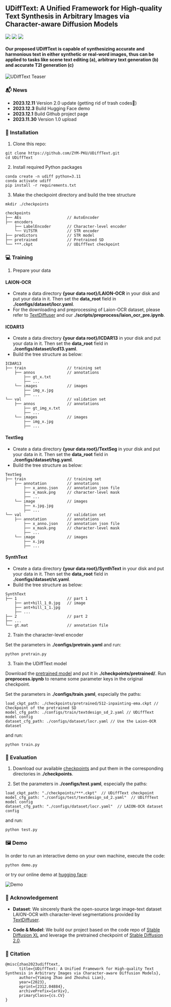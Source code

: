## UDiffText: A Unified Framework for High-quality Text Synthesis in Arbitrary Images via Character-aware Diffusion Models

<a href='https://arxiv.org/abs/2312.04884'><img src='https://img.shields.io/badge/Arxiv-2312.04884-DF826C'></a> 
<a href='https://udifftext.github.io/'><img src='https://img.shields.io/badge/Project-UDiffText-D0F288'></a> 
<a href='https://huggingface.co/spaces/ZYMPKU/UDiffText'><img src='https://img.shields.io/badge/%F0%9F%A4%97%20Demo-UDiffText-8ADAB2'></a> 

#### Our proposed UDiffText is capable of synthesizing accurate and harmonious text in either synthetic or real-word images, thus can be applied to tasks like scene text editing (a), arbitrary text generation (b) and accurate T2I generation (c)

![UDiffText Teaser](demo/teaser.png)

### 📬 News

- **2023.12.11** Version 2.0 update (getting rid of trash codes🚮)
- **2023.12.3** Build Hugging Face demo
- **2023.12.1** Build Github project page
- **2023.11.30** Version 1.0 upload

### 🔨 Installation

1. Clone this repo: 
```
git clone https://github.com/ZYM-PKU/UDiffText.git
cd UDiffText
```

2. Install required Python packages

```
conda create -n udiff python=3.11
conda activate udiff
pip install -r requirements.txt
```

3. Make the checkpoint directory and build the tree structure

```
mkdir ./checkpoints

checkpoints
├── AEs                    // AutoEncoder
├── encoders             
    ├── LabelEncoder       // Character-level encoder
    └── ViTSTR             // STR encoder
├── predictors             // STR model
├── pretrained             // Pretrained SD
└── ***.ckpt               // UDiffText checkpoint
```

### 💻 Training

1. Prepare your data

#### LAION-OCR
- Create a data directory **{your data root}/LAION-OCR** in your disk and put your data in it. Then set the **data_root** field in **./configs/dataset/locr.yaml**.
- For the downloading and preprocessing of Laion-OCR dataset, please refer to [TextDiffuser](https://github.com/microsoft/unilm/tree/master/textdiffuser) and our **./scripts/preprocess/laion_ocr_pre.ipynb**.

#### ICDAR13
- Create a data directory **{your data root}/ICDAR13** in your disk and put your data in it. Then set the **data_root** field in **./configs/dataset/icd13.yaml**.
- Build the tree structure as below:
```
ICDAR13
├── train                  // training set
    ├── annos              // annotations
        ├── gt_x.txt
        ├── ...
    └── images             // images
        ├── img_x.jpg
        ├── ...
└── val                    // validation set
    ├── annos              // annotations
        ├── gt_img_x.txt
        ├── ...
    └── images             // images
        ├── img_x.jpg
        ├── ...
```

#### TextSeg
- Create a data directory **{your data root}/TextSeg** in your disk and put your data in it. Then set the **data_root** field in **./configs/dataset/tsg.yaml**.
- Build the tree structure as below:
```
TextSeg
├── train                  // training set
    ├── annotation         // annotations
        ├── x_anno.json    // annotation json file
        ├── x_mask.png     // character-level mask
        ├── ...
    └── image              // images
        ├── x.jpg.jpg
        ├── ...
└── val                    // validation set
    ├── annotation         // annotations
        ├── x_anno.json    // annotation json file
        ├── x_mask.png     // character-level mask
        ├── ...
    └── image              // images
        ├── x.jpg
        ├── ...
```

#### SynthText
- Create a data directory **{your data root}/SynthText** in your disk and put your data in it. Then set the **data_root** field in **./configs/dataset/st.yaml**.
- Build the tree structure as below:
```
SynthText
├── 1                      // part 1
    ├── ant+hill_1_0.jpg   // image
    ├── ant+hill_1_1.jpg
    ├── ...
├── 2                      // part 2
├── ...
└── gt.mat                 // annotation file
```

2. Train the character-level encoder

Set the parameters in **./configs/pretrain.yaml** and run:

```
python pretrain.py
```

3. Train the UDiffText model

Download the [pretrained model](https://huggingface.co/stabilityai/stable-diffusion-2-inpainting/blob/main/512-inpainting-ema.ckpt) and put it in **./checkpoints/pretrained/**. Run **preprocess.ipynb** to rename some parameter keys in the original checkpoint.

Set the parameters in **./configs/train.yaml**, especially the paths:

```
load_ckpt_path: ./checkpoints/pretrained/512-inpainting-ema.ckpt // Checkpoint of the pretrained SD
model_cfg_path: ./configs/train/textdesign_sd_2.yaml // UDiffText model config
dataset_cfg_path: ./configs/dataset/locr.yaml // Use the Laion-OCR dataset
```

and run:

```
python train.py
```

### 📏 Evaluation

1. Download our available [checkpoints](https://drive.google.com/drive/folders/1s8IWqqydaJBjukxViGKFj2N33lfoVkGf?usp=sharing) and put them in the corresponding directories in **./checkpoints**.

2. Set the parameters in **./configs/test.yaml**, especially the paths:

```
load_ckpt_path: "./checkpoints/***.ckpt"  // UDiffText checkpoint
model_cfg_path: "./configs/test/textdesign_sd_2.yaml"  // UDiffText model config
dataset_cfg_path: "./configs/dataset/locr.yaml"  // LAION-OCR dataset config
```

and run:

```
python test.py
```

### 🖼️ Demo

In order to run an interactive demo on your own machine, execute the code:

```
python demo.py
```

or try our online demo at [hugging face](https://huggingface.co/spaces/ZYMPKU/UDiffText):

![Demo](demo/demo.png)

### 🎉 Acknowledgement

- **Dataset**: We sincerely thank the open-source large image-text dataset LAION-OCR with character-level segmentations provided by [TextDiffuser](https://github.com/microsoft/unilm/tree/master/textdiffuser).

- **Code & Model**: We build our project based on the code repo of [Stable Diffusion XL](https://github.com/Stability-AI/generative-models) and leverage the pretrained checkpoint of [Stable Diffusion 2.0](https://github.com/Stability-AI/stablediffusion).

### 🪬 Citation

```
@misc{zhao2023udifftext,
      title={UDiffText: A Unified Framework for High-quality Text Synthesis in Arbitrary Images via Character-aware Diffusion Models}, 
      author={Yiming Zhao and Zhouhui Lian},
      year={2023},
      eprint={2312.04884},
      archivePrefix={arXiv},
      primaryClass={cs.CV}
}
```

